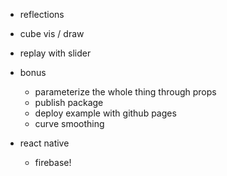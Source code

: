 - reflections
- cube vis / draw


- replay with slider
- bonus
  - parameterize the whole thing through props
  - publish package
  - deploy example with github pages
  - curve smoothing
- react native
  - firebase!
